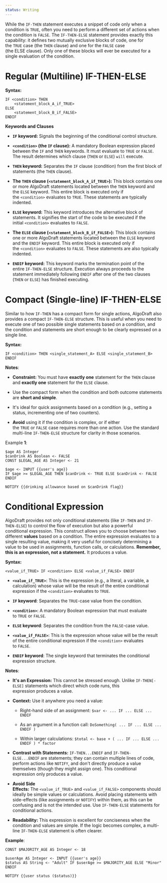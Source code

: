 ```yaml
---
status: Writing
---
```

While the `IF-THEN` statement executes a snippet of code only when a condition is `TRUE`, often you need to perform a different set of actions when the condition is `FALSE`. The `IF-THEN-ELSE` statement provides exactly this capability: it defines two mutually exclusive blocks of code, one for the `TRUE` case (the `THEN` clause) and one for the `FALSE` case (the ELSE clause). Only one of these blocks will ever be executed for a single evaluation of the condition.

# Regular (Multiline) IF-THEN-ELSE

**Syntax:**

```
IF <condition> THEN
    <statement_block_A_if_TRUE>
ELSE
    <statement_block_B_if_FALSE>
ENDIF
```

**Keywords and Clauses**

- **`IF` keyword:** Signals the beginning of the conditional control structure.

- **`<condition>` (the `IF` clause):** A mandatory Boolean expression placed between the `IF` and `THEN` keywords. It must evaluate to `TRUE` or `FALSE`. The result determines which clause (`THEN` or `ELSE`) `will` execute.

- **`THEN` keyword:** Separates the `IF` clause (condition) from the first block of statements (the `THEN` clause).

- **The `THEN` clause (`<statement_block_A_if_TRUE>`):** This block contains one or more AlgoDraft statements located between the `THEN` keyword and the `ELSE` keyword. This entire block is executed only if the `<condition>` evaluates to `TRUE`. These statements are typically indented.

- **`ELSE` keyword:** This keyword introduces the alternative block of statements. It signifies the start of the code to be executed if the initial `<condition>` evaluates to `FALSE`.

- **The `ELSE` clause (`<statement_block_B_if_FALSE>`):** This block contains one or more AlgoDraft statements located between the `ELSE` keyword and the `ENDIF` keyword. This entire block is executed only if the `<condition>` evaluates to `FALSE`. These statements are also typically indented.

- **`ENDIF` keyword:** This keyword marks the termination point of the entire `IF-THEN-ELSE` structure. Execution always proceeds to the statement immediately following `ENDIF` after one of the two clauses (`THEN` or `ELSE`) has finished executing.

# Compact (Single-line) IF-THEN-ELSE

Similar to how `IF-THEN` has a compact form for single actions, AlgoDraft also provides a compact `IF-THEN-ELSE` structure. This is useful when you need to execute one of two possible single statements based on a condition, and the condition and statements are short enough to be clearly expressed on a single line.

**Syntax:**

```
IF <condition> THEN <single_statement_A> ELSE <single_statement_B> ENDIF
```

**Notes**:

- **Constraint:** You must have **exactly one** statement for the `THEN` clause and **exactly one** statement for the `ELSE` clause.

- Use the compact form when the condition and both outcome statements are **short and simple**.

- It's ideal for quick assignments based on a condition (e.g., setting a status, incrementing one of two counters).

- **Avoid** using it if the condition is complex, or if either the `TRUE` or `FALSE` case requires more than one action. Use the standard multi-line `IF-THEN-ELSE` structure for clarity in those scenarios.

Example **1**:

```
$age AS Integer
$canDrink AS Boolean <- FALSE
CONST $LEGAL_AGE AS Integer <- 21

$age <- INPUT {{user's age}}
IF $age >= $LEGAL_AGE THEN $canDrink <- TRUE ELSE $canDrink <- FALSE ENDIF

NOTIFY {{drinking allowance based on $canDrink flag}}
```

# Conditional Expression

AlgoDraft provides not only conditional statements (like `IF-THEN` and `IF-THEN-ELSE`) to control the flow of execution but also a powerful conditional expression. This construct allows you to choose between two different **values** based on a condition. The entire expression evaluates to a single resulting value, making it very useful for concisely determining a value to be used in assignments, function calls, or calculations. **Remember, this is an expression, not a statement.** It produces a value.

**Syntax:**

```
<value_if_TRUE> IF <condition> ELSE <value_if_FALSE> ENDIF
```

- **`<value_if_TRUE>`**: This is the expression (e.g., a literal, a variable, a calculation) whose value will be the result of the entire conditional expression if the `<condition>` evaluates to `TRUE`.

- **`IF` keyword**: Separates the `TRUE`-case value from the condition.

- **`<condition>`**: A mandatory Boolean expression that must evaluate to `TRUE` or `FALSE`.

- **`ELSE` keyword**: Separates the condition from the `FALSE`-case value.

- **`<value_if_FALSE>`**: This is the expression whose value will be the result of the entire conditional expression if the `<condition>` evaluates to `FALSE`.

- **`ENDIF` keyword**: The single keyword that terminates the conditional expression structure.

**Notes**:

- **It's an Expression:** This cannot be stressed enough. Unlike `IF-THEN[-ELSE]` statements which direct which code runs, this expression produces a value.

- **Context:** Use it anywhere you need a value:
    
    - Right-hand side of an assignment: `$var <- ... IF ... ELSE ... ENDIF`
    
    - As an argument in a function call: `DoSomething( ... IF ... ELSE ... ENDIF )`
    
    - Within larger calculations: `$total <- base + ( ... IF ... ELSE ... ENDIF ) * factor`

- **Contrast with Statements:** `IF-THEN...ENDIF` and `IF-THEN-ELSE...ENDIF` are statements; they can contain multiple lines of code, perform actions like `NOTIFY`, and don't directly produce a value themselves (though they might assign one). This conditional expression only produces a value.

- **Avoid Side Effects:** The `<value_if_TRUE>` and `<value_if_FALSE>` components should ideally be simple values or calculations. Avoid placing statements with side-effects (like assignments or `NOTIFY`) within them, as this can be confusing and is not the intended use. Use `IF-THEN-ELSE` statements for conditional actions.

- **Readability:** This expression is excellent for conciseness when the condition and values are simple. If the logic becomes complex, a multi-line `IF-THEN-ELSE` statement is often clearer.

**Example**:

```
CONST $MAJORITY_AGE AS Integer <- 18

$userAge AS Integer <- INPUT {{user's age}}
$status AS String <- "Adult" IF $userAge >= $MAJORITY_AGE ELSE "Minor" ENDIF

NOTIFY {{user status ($status)}}
```